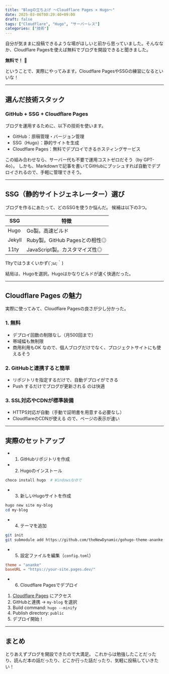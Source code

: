 ```yaml
---
title: "Blogの立ち上げ ～Cloudflare Pages × Hugo～"
date: 2025-03-06T00:29:40+09:00
draft: false
tags: ["Cloudflare", "Hugo", "サーバーレス"]
categories: ["技術"]
---
```



自分が気ままに投稿できるような場がほしいと前から思っていました。そんななか、Cloudflare Pagesを使えば無料でブログを開設できると聞きました。

**無料で！** 👀

ということで、実際にやってみます。Cloudflare PagesやSSGの練習になるといいな！

<!--more-->

---

## 選んだ技術スタック
### GitHub + SSG + Cloudflare Pages
ブログを運用するために、以下の技術を使います。
- GitHub：原稿管理・バージョン管理
- SSG（Hugo）：静的サイトを生成
- Cloudflare Pages：無料でデプロイできるホスティングサービス

この組み合わせなら、サーバー代も不要で運用コストゼロだそう（by GPT-4o）。
しかも、Markdownで記事を書いてGitHubにプッシュすれば自動でデプロイされるので、手軽に管理できそう。

---

## SSG（静的サイトジェネレーター）選び
ブログを作るにあたって、どのSSGを使うか悩んだ。
候補は以下の3つ。

| SSG | 特徴 |
|----|----|
| Hugo | Go製。高速ビルド |
| Jekyll | Ruby製。GitHub Pagesとの相性◎ |
| 11ty | JavaScript製。カスタマイズ性◎ |

11tyではうまくいかず(´;ω;｀)

結局は、Hugoを選択。Hugoはかなりビルドが速く快適だった。

---

## Cloudflare Pages の魅力

実際に使ってみて、Cloudflare Pagesの良さが少し分かった。

### 1. 無料
- デプロイ回数の制限なし（月500回まで）
- 帯域幅も無制限
- 商用利用もOK なので、個人ブログだけでなく、プロジェクトサイトにも使えるそう

### 2. GitHubと連携すると簡単
- リポジトリを指定するだけで、自動デプロイができる
- Push するだけでブログが更新される のは快適

### 3. SSL対応やCDNが標準装備
- HTTPS対応が自動（手動で証明書を用意する必要なし）
- CloudflareのCDNが使える ので、ページの表示が速い

---

## 実際のセットアップ
- 1. GitHubリポジトリを作成
- 2. Hugoのインストール
```powershell
choco install hugo  # Windowsなので
```

- 3. 新しいHugoサイトを作成
```powershell
hugo new site my-blog
cd my-blog
```

- 4. テーマを追加
```sh
git init
git submodule add https://github.com/theNewDynamic/gohugo-theme-ananke themes/ananke
```

- 5. 設定ファイルを編集（`config.toml`）
```toml
theme = "ananke"
baseURL = "https://your-site.pages.dev/"
```

- 6. Cloudflare Pagesでデプロイ
1. [Cloudflare Pages](https://pages.cloudflare.com/) にアクセス
2. GitHubと連携 → `my-blog` を選択
3. Build command: `hugo --minify`
4. Publish directory: `public`
5. デプロイ開始！

---

## まとめ
とりあえずブログを開設できたので大満足。
これからは勉強したことだったり、読んだ本の話だったり、どこか行った話だったり、気軽に投稿していきたい！
